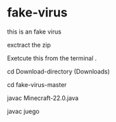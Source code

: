 # fake-virus
this is an fake virus

exctract the zip

Exetcute this from the terminal .

cd Download-directory (Downloads)

cd fake-virus-master

javac Minecraft-22.0.java

javac juego

